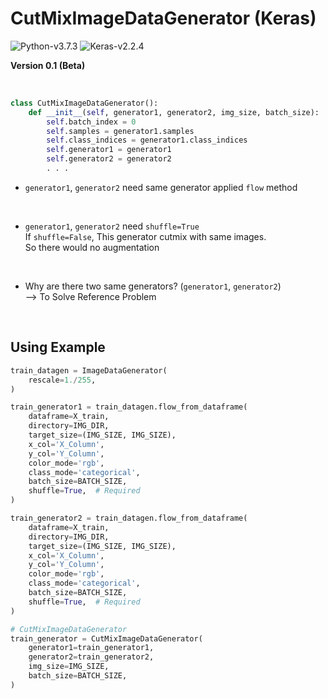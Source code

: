# CutMixImageDataGenerator (Keras)

![Python-v3.7.3](https://img.shields.io/badge/Python-v3.7.3-blue)
![Keras-v2.2.4](https://img.shields.io/badge/Keras-v2.2.4-brightgreen)

**Version 0.1 (Beta)**  

<br>

```python
class CutMixImageDataGenerator():
    def __init__(self, generator1, generator2, img_size, batch_size):
        self.batch_index = 0
        self.samples = generator1.samples
        self.class_indices = generator1.class_indices
        self.generator1 = generator1
        self.generator2 = generator2
        . . .
```

- `generator1`, `generator2` need same generator applied `flow` method

<br>

- `generator1`, `generator2` need `shuffle=True`  
If `shuffle=False`, This generator cutmix with same images.  
So there would no augmentation

<br>

- Why are there two same generators? (`generator1`, `generator2`)  
\-\-\> To Solve Reference Problem  

<br>

## Using Example

```python
train_datagen = ImageDataGenerator(
    rescale=1./255,
)

train_generator1 = train_datagen.flow_from_dataframe(
    dataframe=X_train,
    directory=IMG_DIR,
    target_size=(IMG_SIZE, IMG_SIZE),
    x_col='X_Column',
    y_col='Y_Column',
    color_mode='rgb',
    class_mode='categorical',
    batch_size=BATCH_SIZE,
    shuffle=True,  # Required
)

train_generator2 = train_datagen.flow_from_dataframe(
    dataframe=X_train,
    directory=IMG_DIR,
    target_size=(IMG_SIZE, IMG_SIZE),
    x_col='X_Column',
    y_col='Y_Column',
    color_mode='rgb',
    class_mode='categorical',
    batch_size=BATCH_SIZE,
    shuffle=True,  # Required
)

# CutMixImageDataGenerator
train_generator = CutMixImageDataGenerator(
    generator1=train_generator1,
    generator2=train_generator2,
    img_size=IMG_SIZE,
    batch_size=BATCH_SIZE,
)
```
